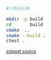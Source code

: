 

```bash
#!/bin/sh

mkdir -p build
cd       build
cmake  ..
cmake --build .
ctest .
```
<sup><a href='https://github.com/claremacrae/ApprovalTests.cpp.CMakeSamples/blob/main/./develop_approvaltests/build.sh' title='File snippet was copied from'>snippet source</a></sup>

